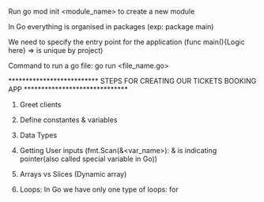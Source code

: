 Run go mod init <module_name> to create a new module

In Go everything is organised in packages (exp: package main)

We need to specify the entry point for the application (func main(){Logic here} => is unique by project)

Command to run a go file: go run <file_name.go>

************************** STEPS FOR CREATING OUR TICKETS BOOKING APP ****************************** 

1) Greet clients

2) Define constantes & variables

3) Data Types

4) Getting User inputs (fmt.Scan(&<var_name>): & is indicating pointer(also called special variable in Go))

5) Arrays vs Slices (Dynamic array)

5) Loops: In Go we have only one type of loops: for